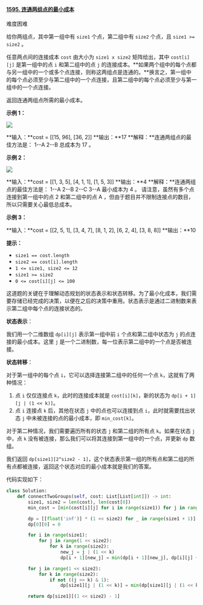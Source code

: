 #### [1595. 连通两组点的最小成本](https://leetcode.cn/problems/minimum-cost-to-connect-two-groups-of-points/)

难度困难

给你两组点，其中第一组中有 `size1` 个点，第二组中有 `size2` 个点，且 `size1 >= size2` 。

任意两点间的连接成本 `cost` 由大小为 `size1 x size2` 矩阵给出，其中 `cost[i][j]` 是第一组中的点 `i` 和第二组中的点 `j` 的连接成本。**如果两个组中的每个点都与另一组中的一个或多个点连接，则称这两组点是连通的。**换言之，第一组中的每个点必须至少与第二组中的一个点连接，且第二组中的每个点必须至少与第一组中的一个点连接。

返回连通两组点所需的最小成本。

**示例 1：**

![](https://assets.leetcode-cn.com/aliyun-lc-upload/uploads/2020/09/20/ex1.jpg)

**输入：**cost = [[15, 96], [36, 2]]
**输出：**17
**解释：**连通两组点的最佳方法是：
1--A
2--B
总成本为 17 。

**示例 2：**

![](https://assets.leetcode-cn.com/aliyun-lc-upload/uploads/2020/09/20/ex2.jpg)

**输入：**cost = [[1, 3, 5], [4, 1, 1], [1, 5, 3]]
**输出：**4
**解释：**连通两组点的最佳方法是：
1--A
2--B
2--C
3--A
最小成本为 4 。
请注意，虽然有多个点连接到第一组中的点 2 和第二组中的点 A ，但由于题目并不限制连接点的数目，所以只需要关心最低总成本。

**示例 3：**

**输入：**cost = [[2, 5, 1], [3, 4, 7], [8, 1, 2], [6, 2, 4], [3, 8, 8]]
**输出：**10

**提示：**

- `size1 == cost.length`
- `size2 == cost[i].length`
- `1 <= size1, size2 <= 12`
- `size1 >= size2`
- `0 <= cost[i][j] <= 100`

这道题的关键在于理解动态规划的状态表示和状态转移。为了最小化成本，我们需要存储已经完成的决策，以便在之后的决策中重用。状态表示是通过二进制数来表示第二组中每个点的连接状态的。

**状态表示**：

我们用一个二维数组 `dp[i][j]` 表示第一组中前 `i` 个点和第二组中状态为 `j` 的点连接的最小成本。这里 `j` 是一个二进制数，每一位表示第二组中的一个点是否被连接。

**状态转移**：

对于第一组中的每个点 `i`，它可以选择连接第二组中的任何一个点 `k`，这就有了两种情况：

1. 点 `i` 仅仅连接点 `k`，此时的连接成本就是 `cost[i][k]`，新的状态为 `dp[i + 1][j | (1 << k)]`。
2. 点 `i` 连接点 `k` 后，其他在状态 `j` 中的点也可以连接到点 `i`，此时就需要找出状态 `j` 中未被连接的点的最小成本，即 `min_cost[k]`。

对于第二种情况，我们需要遍历所有的状态 `j` 和第二组的所有点 `k`。如果在状态 `j` 中，点 `k` 没有被连接，那么我们可以将其连接到第一组中的一个点，并更新 `dp` 数组。

我们返回 `dp[size1][2^size2 - 1]`，这个状态表示第一组的所有点和第二组的所有点都被连接，返回这个状态对应的最小成本就是我们的答案。

代码实现如下：

```python
class Solution:
    def connectTwoGroups(self, cost: List[List[int]]) -> int:
        size1, size2 = len(cost), len(cost[0])
        min_cost = [min(cost[i][j] for i in range(size1)) for j in range(size2)]

        dp = [[float('inf')] * (1 << size2) for _ in range(size1 + 1)]
        dp[0][0] = 0

        for i in range(size1):
            for j in range(1 << size2):
                for k in range(size2):
                    new_j = j | (1 << k)
                    dp[i + 1][new_j] = min(dp[i + 1][new_j], dp[i][j] + cost[i][k])

        for j in range(1 << size2):
            for k in range(size2):
                if not ((j >> k) & 1):
                    dp[size1][j | (1 << k)] = min(dp[size1][j | (1 << k)], dp[size1][j] + min_cost[k])

        return dp[size1][(1 << size2) - 1]
```